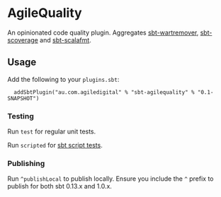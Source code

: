 # AgileQuality

An opinionated code quality plugin. Aggregates [sbt-wartremover](http://www.wartremover.org/), [sbt-scoverage](https://github.com/scoverage/sbt-scoverage) and [sbt-scalafmt](https://github.com/lucidsoftware/neo-sbt-scalafmt). 

## Usage

Add the following to your `plugins.sbt`:

```
  addSbtPlugin("au.com.agiledigital" % "sbt-agilequality" % "0.1-SNAPSHOT")
```

### Testing

Run `test` for regular unit tests.

Run `scripted` for [sbt script tests](http://www.scala-sbt.org/0.13/docs/Testing-sbt-plugins.html).

### Publishing

Run `^publishLocal` to publish locally. Ensure you include the `^` prefix to publish for both sbt 0.13.x and 1.0.x.